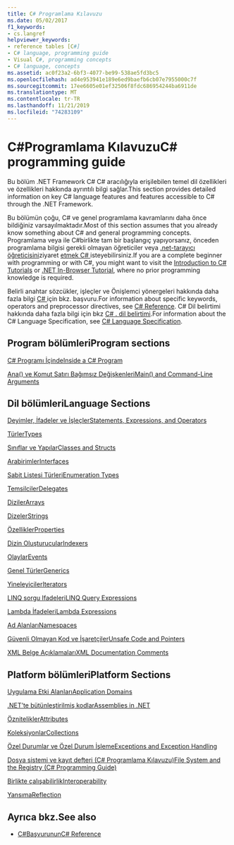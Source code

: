 ```yaml
---
title: C# Programlama Kılavuzu
ms.date: 05/02/2017
f1_keywords:
- cs.langref
helpviewer_keywords:
- reference tables [C#]
- C# language, programming guide
- Visual C#, programming concepts
- C# language, concepts
ms.assetid: ac0f23a2-6bf3-4077-be99-538ae5fd3bc5
ms.openlocfilehash: ad4e953941e189e6ed9baefb6cb07e7955000c7f
ms.sourcegitcommit: 17ee6605e01ef32506f8fdc686954244ba6911de
ms.translationtype: MT
ms.contentlocale: tr-TR
ms.lasthandoff: 11/21/2019
ms.locfileid: "74283109"
---
```

# <a name="c-programming-guide"></a><span data-ttu-id="c6ab2-102">C#Programlama Kılavuzu</span><span class="sxs-lookup"><span data-stu-id="c6ab2-102">C# programming guide</span></span>

<span data-ttu-id="c6ab2-103">Bu bölüm .NET Framework C# C# aracılığıyla erişilebilen temel dil özellikleri ve özellikleri hakkında ayrıntılı bilgi sağlar.</span><span class="sxs-lookup"><span data-stu-id="c6ab2-103">This section provides detailed information on key C# language features and features accessible to C# through the .NET Framework.</span></span>  
  
 <span data-ttu-id="c6ab2-104">Bu bölümün çoğu, C# ve genel programlama kavramlarını daha önce bildiğiniz varsayılmaktadır.</span><span class="sxs-lookup"><span data-stu-id="c6ab2-104">Most of this section assumes that you already know something about C# and general programming concepts.</span></span> <span data-ttu-id="c6ab2-105">Programlama veya ile C#birlikte tam bir başlangıç yapıyorsanız, önceden programlama bilgisi gerekli olmayan öğreticiler veya [.net-tarayıcı öğreticisini](https://dotnet.microsoft.com/learn/dotnet/in-browser-tutorial/1)ziyaret [etmek C# ](../tutorials/intro-to-csharp/index.md) isteyebilirsiniz.</span><span class="sxs-lookup"><span data-stu-id="c6ab2-105">If you are a complete beginner with programming or with C#, you might want to visit the [Introduction to C# Tutorials](../tutorials/intro-to-csharp/index.md) or [.NET In-Browser Tutorial](https://dotnet.microsoft.com/learn/dotnet/in-browser-tutorial/1), where no prior programming knowledge is required.</span></span>  
  
 <span data-ttu-id="c6ab2-106">Belirli anahtar sözcükler, işleçler ve Önişlemci yönergeleri hakkında daha fazla bilgi [ C# ](../language-reference/index.md)için bkz. başvuru.</span><span class="sxs-lookup"><span data-stu-id="c6ab2-106">For information about specific keywords, operators and preprocessor directives, see [C# Reference](../language-reference/index.md).</span></span> <span data-ttu-id="c6ab2-107">C# Dil belirtimi hakkında daha fazla bilgi için bkz [ C# . dil belirtimi](/dotnet/csharp/language-reference/language-specification/introduction).</span><span class="sxs-lookup"><span data-stu-id="c6ab2-107">For information about the C# Language Specification, see [C# Language Specification](/dotnet/csharp/language-reference/language-specification/introduction).</span></span>  
  
## <a name="program-sections"></a><span data-ttu-id="c6ab2-108">Program bölümleri</span><span class="sxs-lookup"><span data-stu-id="c6ab2-108">Program sections</span></span>

[<span data-ttu-id="c6ab2-109">C# Programı İçinde</span><span class="sxs-lookup"><span data-stu-id="c6ab2-109">Inside a C# Program</span></span>](./inside-a-program/index.md)  
  
[<span data-ttu-id="c6ab2-110">Ana() ve Komut Satırı Bağımsız Değişkenleri</span><span class="sxs-lookup"><span data-stu-id="c6ab2-110">Main() and Command-Line Arguments</span></span>](./main-and-command-args/index.md)  

## <a name="language-sections"></a><span data-ttu-id="c6ab2-111">Dil bölümleri</span><span class="sxs-lookup"><span data-stu-id="c6ab2-111">Language Sections</span></span>

[<span data-ttu-id="c6ab2-112">Deyimler, İfadeler ve İşleçler</span><span class="sxs-lookup"><span data-stu-id="c6ab2-112">Statements, Expressions, and Operators</span></span>](./statements-expressions-operators/index.md)  

 [<span data-ttu-id="c6ab2-113">Türler</span><span class="sxs-lookup"><span data-stu-id="c6ab2-113">Types</span></span>](./types/index.md)  

 [<span data-ttu-id="c6ab2-114">Sınıflar ve Yapılar</span><span class="sxs-lookup"><span data-stu-id="c6ab2-114">Classes and Structs</span></span>](./classes-and-structs/index.md)  
  
 [<span data-ttu-id="c6ab2-115">Arabirimler</span><span class="sxs-lookup"><span data-stu-id="c6ab2-115">Interfaces</span></span>](./interfaces/index.md)  

 [<span data-ttu-id="c6ab2-116">Sabit Listesi Türleri</span><span class="sxs-lookup"><span data-stu-id="c6ab2-116">Enumeration Types</span></span>](./enumeration-types.md)  
  
 [<span data-ttu-id="c6ab2-117">Temsilciler</span><span class="sxs-lookup"><span data-stu-id="c6ab2-117">Delegates</span></span>](./delegates/index.md)  

 [<span data-ttu-id="c6ab2-118">Diziler</span><span class="sxs-lookup"><span data-stu-id="c6ab2-118">Arrays</span></span>](./arrays/index.md)  
  
 [<span data-ttu-id="c6ab2-119">Dizeler</span><span class="sxs-lookup"><span data-stu-id="c6ab2-119">Strings</span></span>](./strings/index.md)  
  
 [<span data-ttu-id="c6ab2-120">Özellikler</span><span class="sxs-lookup"><span data-stu-id="c6ab2-120">Properties</span></span>](./classes-and-structs/properties.md)  
  
 [<span data-ttu-id="c6ab2-121">Dizin Oluşturucular</span><span class="sxs-lookup"><span data-stu-id="c6ab2-121">Indexers</span></span>](./indexers/index.md)  
  
 [<span data-ttu-id="c6ab2-122">Olaylar</span><span class="sxs-lookup"><span data-stu-id="c6ab2-122">Events</span></span>](./events/index.md)  
  
 [<span data-ttu-id="c6ab2-123">Genel Türler</span><span class="sxs-lookup"><span data-stu-id="c6ab2-123">Generics</span></span>](./generics/index.md)  
  
 [<span data-ttu-id="c6ab2-124">Yineleyiciler</span><span class="sxs-lookup"><span data-stu-id="c6ab2-124">Iterators</span></span>](./concepts/iterators.md)
  
 [<span data-ttu-id="c6ab2-125">LINQ sorgu Ifadeleri</span><span class="sxs-lookup"><span data-stu-id="c6ab2-125">LINQ Query Expressions</span></span>](../linq/index.md)  
  
 [<span data-ttu-id="c6ab2-126">Lambda İfadeleri</span><span class="sxs-lookup"><span data-stu-id="c6ab2-126">Lambda Expressions</span></span>](./statements-expressions-operators/lambda-expressions.md)  
  
 [<span data-ttu-id="c6ab2-127">Ad Alanları</span><span class="sxs-lookup"><span data-stu-id="c6ab2-127">Namespaces</span></span>](./namespaces/index.md)  
  
 [<span data-ttu-id="c6ab2-128">Güvenli Olmayan Kod ve İşaretçiler</span><span class="sxs-lookup"><span data-stu-id="c6ab2-128">Unsafe Code and Pointers</span></span>](./unsafe-code-pointers/index.md)  
  
 [<span data-ttu-id="c6ab2-129">XML Belge Açıklamaları</span><span class="sxs-lookup"><span data-stu-id="c6ab2-129">XML Documentation Comments</span></span>](./xmldoc/index.md)  
  
## <a name="platform-sections"></a><span data-ttu-id="c6ab2-130">Platform bölümleri</span><span class="sxs-lookup"><span data-stu-id="c6ab2-130">Platform Sections</span></span>

 [<span data-ttu-id="c6ab2-131">Uygulama Etki Alanları</span><span class="sxs-lookup"><span data-stu-id="c6ab2-131">Application Domains</span></span>](../../framework/app-domains/application-domains.md)  
  
 [<span data-ttu-id="c6ab2-132">.NET’te bütünleştirilmiş kodlar</span><span class="sxs-lookup"><span data-stu-id="c6ab2-132">Assemblies in .NET</span></span>](../../standard/assembly/index.md)  
  
 [<span data-ttu-id="c6ab2-133">Öznitelikler</span><span class="sxs-lookup"><span data-stu-id="c6ab2-133">Attributes</span></span>](./concepts/attributes/index.md)  
  
 [<span data-ttu-id="c6ab2-134">Koleksiyonlar</span><span class="sxs-lookup"><span data-stu-id="c6ab2-134">Collections</span></span>](./concepts/collections.md)  
  
 [<span data-ttu-id="c6ab2-135">Özel Durumlar ve Özel Durum İşleme</span><span class="sxs-lookup"><span data-stu-id="c6ab2-135">Exceptions and Exception Handling</span></span>](./exceptions/index.md)  
  
 [<span data-ttu-id="c6ab2-136">Dosya sistemi ve kayıt defteri (C# Programlama Kılavuzu)</span><span class="sxs-lookup"><span data-stu-id="c6ab2-136">File System and the Registry (C# Programming Guide)</span></span>](./file-system/index.md)  
  
 [<span data-ttu-id="c6ab2-137">Birlikte çalışabilirlik</span><span class="sxs-lookup"><span data-stu-id="c6ab2-137">Interoperability</span></span>](./interop/index.md)  
  
 [<span data-ttu-id="c6ab2-138">Yansıma</span><span class="sxs-lookup"><span data-stu-id="c6ab2-138">Reflection</span></span>](./concepts/reflection.md)  
  
## <a name="see-also"></a><span data-ttu-id="c6ab2-139">Ayrıca bkz.</span><span class="sxs-lookup"><span data-stu-id="c6ab2-139">See also</span></span>

- [<span data-ttu-id="c6ab2-140">C#Başvurunun</span><span class="sxs-lookup"><span data-stu-id="c6ab2-140">C# Reference</span></span>](../language-reference/index.md)
